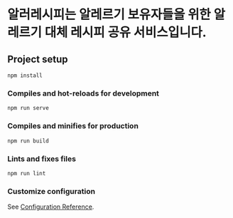 # 알러레시피는 알레르기 보유자들을 위한 알레르기 대체 레시피 공유 서비스입니다.

## Project setup
```
npm install
```

### Compiles and hot-reloads for development
```
npm run serve
```

### Compiles and minifies for production
```
npm run build
```

### Lints and fixes files
```
npm run lint
```

### Customize configuration
See [Configuration Reference](https://cli.vuejs.org/config/).

